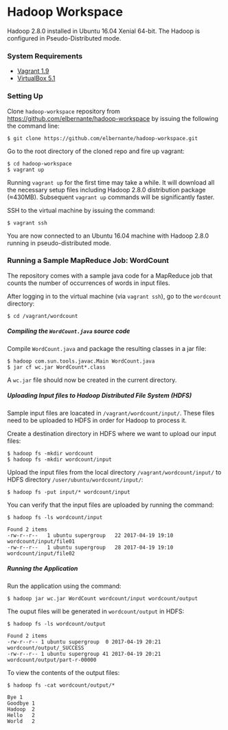 # Hadoop Workspace
Hadoop 2.8.0 installed in Ubuntu 16.04 Xenial 64-bit. The Hadoop is configured in Pseudo-Distributed mode.

### System Requirements
- [Vagrant 1.9](https://www.vagrantup.com/downloads.html)
- [VirtualBox 5.1](https://www.virtualbox.org/wiki/Downloads)

### Setting Up
Clone `hadoop-workspace` repository from https://github.com/elbernante/hadoop-workspace by issuing the following the command line:

```
$ git clone https://github.com/elbernante/hadoop-workspace.git
```

Go to the root directory of the cloned repo and fire up vagrant:

```
$ cd hadoop-workspace
$ vagrant up
```

Running `vagrant up` for the first time may take a while. It will download all the necessary setup files including Hadoop 2.8.0 distribution package (≈430MB). Subsequent `vagrant up` commands will be significantly faster.

SSH to the virtual machine by issuing the command:

```
$ vagrant ssh
```

You are now connected to an Ubuntu 16.04 machine with Hadoop 2.8.0 running in pseudo-distributed mode.

### Running a Sample MapReduce Job: WordCount
The repository comes with a sample java code for a MapReduce job that counts the number of occurrences of words in input files.

After logging in to the virtual machine (via `vagrant ssh`), go to the `wordcount` directory:
```
$ cd /vagrant/wordcount
```

##### Compiling the `WordCount.java` source code

Compile `WordCount.java` and package the resulting classes in a jar file:

```
$ hadoop com.sun.tools.javac.Main WordCount.java
$ jar cf wc.jar WordCount*.class
```

A `wc.jar` file should now be created in the current directory.

##### Uploading Input files to Hadoop Distributed File System (HDFS)
Sample input files are loacated in `/vagrant/wordcount/input/`. These files need to be uploaded to HDFS in order for Hadoop to process it.

Create a destination directory in HDFS where we want to upload our input files:

```
$ hadoop fs -mkdir wordcount
$ hadoop fs -mkdir wordcount/input
```

Upload the input files from the local directory `/vagrant/wordcount/input/` to HDFS directory `/user/ubuntu/wordcount/input/`:

```
$ hadoop fs -put input/* wordcount/input
```

You can verify that the input files are uploaded by running the command:

```
$ hadoop fs -ls wordcount/input

Found 2 items
-rw-r--r--   1 ubuntu supergroup   22 2017-04-19 19:10 wordcount/input/file01
-rw-r--r--   1 ubuntu supergroup   28 2017-04-19 19:10 wordcount/input/file02
```

##### Running the Application

Run the application using the command:

```
$ hadoop jar wc.jar WordCount wordcount/input wordcount/output
```

The ouput files will be generated in `wordcount/output` in HDFS:

```
$ hadoop fs -ls wordcount/output

Found 2 items
-rw-r--r-- 1 ubuntu supergroup  0 2017-04-19 20:21 wordcount/output/_SUCCESS
-rw-r--r-- 1 ubuntu supergroup 41 2017-04-19 20:21 wordcount/output/part-r-00000
```

To view the contents of the output files:

```
$ hadoop fs -cat wordcount/output/*

Bye	1
Goodbye	1
Hadoop	2
Hello	2
World	2
```
